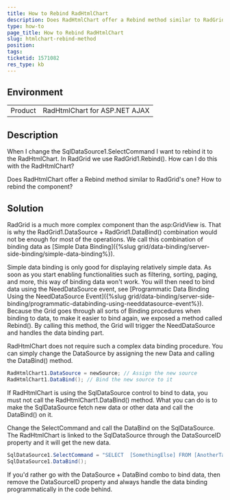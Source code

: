 ```yaml
---
title: How to Rebind RadHtmlChart
description: Does RadHtmlChart offer a Rebind method similar to RadGrid one? How to rebind the chart component?
type: how-to
page_title: How to Rebind RadHtmlChart
slug: htmlchart-rebind-method
position: 
tags: 
ticketid: 1571082
res_type: kb
---
```


## Environment
<table>
	<tbody>
		<tr>
			<td>Product</td>
			<td>RadHtmlChart for ASP.NET AJAX</td>
		</tr>
	</tbody>
</table>


## Description
When I change the SqlDataSource1.SelectCommand I want to rebind it to the RadHtmlChart. In RadGrid we use RadGrid1.Rebind(). How can I do this with the RadHtmlChart?

Does RadHtmlChart offer a Rebind method similar to RadGrid's one? How to rebind the component?

## Solution
RadGrid is a much more complex component than the asp:GridView is. That is why the RadGrid1.DataSource + RadGrid1.DataBind() combination would not be enough for most of the operations. We call this combination of binding data as [Simple Data Binding]({%slug grid/data-binding/server-side-binding/simple-data-binding%}).

Simple data binding is only good for displaying relatively simple data. As soon as you start enabling functionalities such as filtering, sorting, paging, and more, this way of binding data won't work. You will then need to bind data using the NeedDataSource event, see [Programmatic Data Binding Using the NeedDataSource Event]({%slug grid/data-binding/server-side-binding/programmatic-databinding-using-needdatasource-event%}). Because the Grid goes through all sorts of Binding procedures when binding to data, to make it easier to bind again, we exposed a method called Rebind(). By calling this method, the Grid will trigger the NeedDataSource and handles the data binding part.

RadHtmlChart does not require such a complex data binding procedure. You can simply change the DataSource by assigning the new Data and calling the DataBind() method.

````C#
RadHtmlChart1.DataSource = newSource; // Assign the new source
RadHtmlChart1.DataBind(); // Bind the new source to it
````

If RadHtmlChart is using the SqlDataSource control to bind to data, you must not call the RadHtmlChart1.DataBind() method. What you can do is to make the SqlDataSource fetch new data or other data and call the DataBind() on it.

Change the SelectCommand and call the DataBind on the SqlDataSource. The RadHtmlChart is linked to the SqlDataSource through the DataSourceID property and it will get the new data.

````C#
SqlDataSource1.SelectCommand = "SELECT  [SomethingElse] FROM [AnotherTable] WHERE [NewCondition] = newValue";
SqlDataSource1.DataBind();
````

If you'd rather go with the DataSource + DataBind combo to bind data, then remove the DataSourceID property and always handle the data binding programmatically in the code behind.

 
  